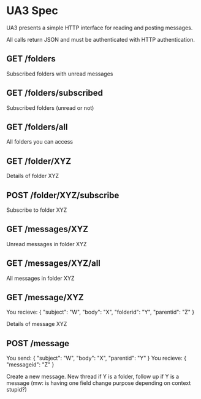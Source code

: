 UA3 Spec
========

UA3 presents a simple HTTP interface for reading and posting messages.

All calls return JSON and must be authenticated with HTTP authentication.

## GET /folders
Subscribed folders with unread messages

## GET /folders/subscribed
Subscribed folders (unread or not)

## GET /folders/all
All folders you can access

## GET /folder/XYZ
Details of folder XYZ

## POST /folder/XYZ/subscribe
Subscribe to folder XYZ

## GET /messages/XYZ
Unread messages in folder XYZ

## GET /messages/XYZ/all
All messages in folder XYZ

## GET /message/XYZ
You recieve:
        { "subject": "W", "body": "X", "folderid": "Y", "parentid": "Z" }

Details of message XYZ

## POST /message
You send:
        { "subject": "W", "body": "X", "parentid": "Y" }
You recieve:
        { "messageid": "Z" }

Create a new message. New thread if Y is a folder, follow up if Y is a message (mw: is having one field change purpose depending on context stupid?)